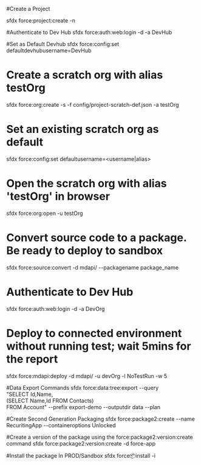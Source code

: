 #Create a Project

sfdx force:project:create -n <projectname>

#Authenticate to Dev Hub
sfdx force:auth:web:login -d -a DevHub

#Set as Default Devhub
sfdx force:config:set defaultdevhubusername=DevHub

# Create a scratch org with alias testOrg
sfdx force:org:create -s -f config/project-scratch-def.json -a testOrg

# Set an existing scratch org as default
sfdx force:config:set defaultusername=<username|alias>

# Open the scratch org with alias 'testOrg' in browser
sfdx force:org:open -u testOrg

# Convert source code to a package. Be ready to deploy to sandbox
sfdx force:source:convert -d mdapi/ --packagename package_name

# Authenticate to Dev Hub
sfdx force:auth:web:login -d -a DevOrg 

# Deploy to connected environment without running test; wait 5mins for the report
sfdx force:mdapi:deploy -d mdapi/ -u devOrg -l NoTestRun -w 5

#Data Export Commands
sfdx force:data:tree:export --query \
      "SELECT Id,Name, \
       (SELECT Name,Id FROM Contacts) \
       FROM Account" --prefix export-demo --outputdir data --plan

#Create Second Generation Packaging
sfdx force:package2:create --name RecuritingApp --containeroptions Unlocked

#Create a version of the package using the force:package2:version:create command
sfdx force:package2:version:create -d force-app

#Install the package In PROD/Sandbox
sfdx force:package:install -i <packageVersionId>




